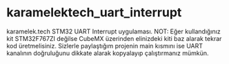 # karamelektech_uart_interrupt
karamelek.tech STM32 UART Interrupt uygulaması. 
NOT: Eğer kullandığınız kit STM32F767ZI değilse CubeMX üzerinden elinizdeki kiti baz alarak tekrar kod üretmelisiniz. Sizlerle paylaştığım projenin main kısmını ise UART kanalının doğruluğunu dikkate alarak kopyalayıp çalıştırmanız mümkün. 
